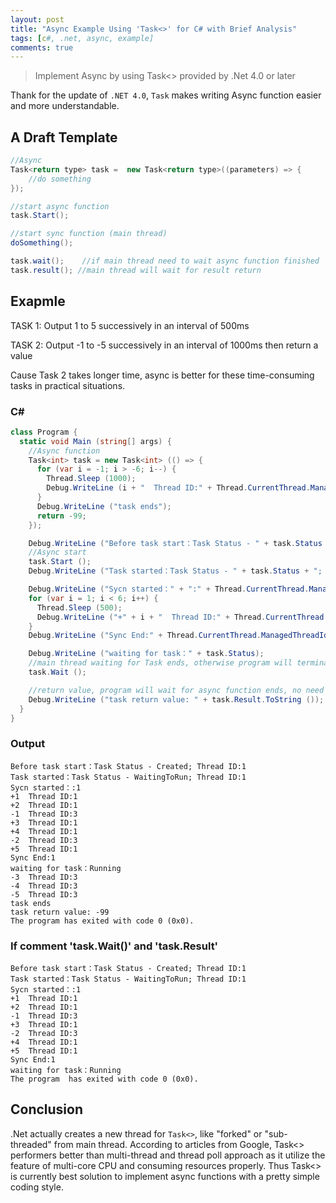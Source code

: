 ```yaml
---
layout: post
title: "Async Example Using 'Task<>' for C# with Brief Analysis"
tags: [c#, .net, async, example]
comments: true
---
```


> Implement Async by using Task<> provided by .Net 4.0 or later

Thank for the update of `.NET 4.0`, `Task` makes writing Async function easier and more understandable.

## A Draft Template

```csharp
//Async
Task<return type> task =  new Task<return type>((parameters) => {
    //do something
});

//start async function
task.Start();

//start sync function (main thread)
doSomething();

task.wait();    //if main thread need to wait async function finished
task.result(); //main thread will wait for result return
```

## Exapmle

TASK 1: Output 1 to 5 successively in an interval of 500ms

TASK 2: Output -1 to -5 successively in an interval of 1000ms then return a value

Cause Task 2 takes longer time, async is better for these time-consuming tasks in practical situations.

### C#
```c#
class Program {
  static void Main (string[] args) {
    //Async function
    Task<int> task = new Task<int> (() => {
      for (var i = -1; i > -6; i--) {
        Thread.Sleep (1000);
        Debug.WriteLine (i + "  Thread ID:" + Thread.CurrentThread.ManagedThreadId);
      }
      Debug.WriteLine ("task ends");
      return -99;
    });

    Debug.WriteLine ("Before task start：Task Status - " + task.Status + "; Thread ID:" + Thread.CurrentThread.ManagedThreadId);
    //Async start
    task.Start ();
    Debug.WriteLine ("Task started：Task Status - " + task.Status + "; Thread ID:" + Thread.CurrentThread.ManagedThreadId);

    Debug.WriteLine ("Sycn started：" + ":" + Thread.CurrentThread.ManagedThreadId);
    for (var i = 1; i < 6; i++) {
      Thread.Sleep (500);
      Debug.WriteLine ("+" + i + "  Thread ID:" + Thread.CurrentThread.ManagedThreadId);
    }
    Debug.WriteLine ("Sync End:" + Thread.CurrentThread.ManagedThreadId);

    Debug.WriteLine ("waiting for task：" + task.Status);
    //main thread waiting for Task ends, otherwise program will terminate as sync funtcion ends
    task.Wait ();

    //return value, program will wait for async function ends, no need for writing task.wait()
    Debug.WriteLine ("task return value: " + task.Result.ToString ());
  }
}
```

### Output
```
Before task start：Task Status - Created; Thread ID:1
Task started：Task Status - WaitingToRun; Thread ID:1
Sycn started：:1
+1  Thread ID:1
+2  Thread ID:1
-1  Thread ID:3
+3  Thread ID:1
+4  Thread ID:1
-2  Thread ID:3
+5  Thread ID:1
Sync End:1
waiting for task：Running
-3  Thread ID:3
-4  Thread ID:3
-5  Thread ID:3
task ends
task return value: -99
The program has exited with code 0 (0x0).
```

### If comment 'task.Wait()' and 'task.Result'

```
Before task start：Task Status - Created; Thread ID:1
Task started：Task Status - WaitingToRun; Thread ID:1
Sycn started：:1
+1  Thread ID:1
+2  Thread ID:1
-1  Thread ID:3
+3  Thread ID:1
-2  Thread ID:3
+4  Thread ID:1
+5  Thread ID:1
Sync End:1
waiting for task：Running
The program  has exited with code 0 (0x0).
```

## Conclusion

.Net actually creates a new thread for `Task<>`, like "forked" or "sub-threaded" from main thread. According to articles from Google, Task<> performers better than multi-thread and thread poll approach as it utilize the feature of multi-core CPU and consuming resources properly. Thus Task<> is currently best solution to implement async functions with a pretty simple coding style.
